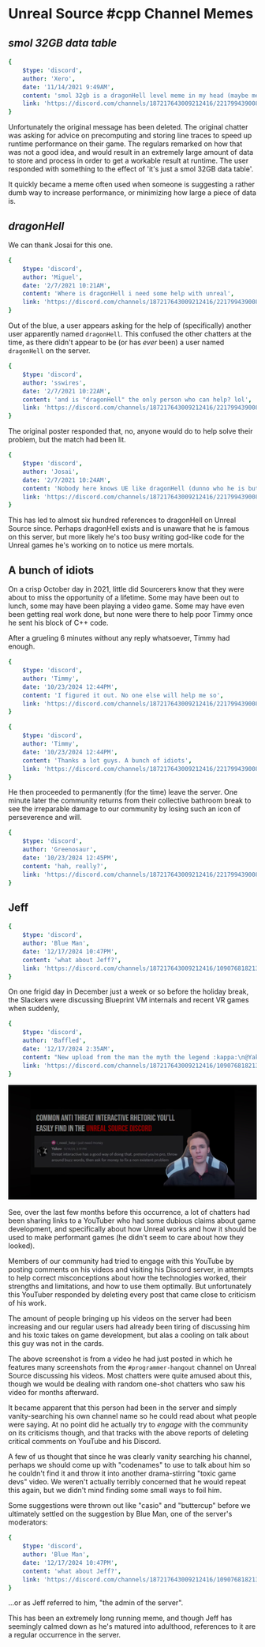 # Unreal Source #cpp Channel Memes


## _smol 32GB data table_

```yaml
{
    $type: 'discord',
    author: 'Xero',
    date: '11/14/2021 9:49AM',
    content: 'smol 32gb is a dragonHell level meme in my head (maybe me only tho)',
    link: 'https://discord.com/channels/187217643009212416/221799439008923648/808039744554401822'
}
```

Unfortunately the original message has been deleted. The original chatter was asking for advice on precomputing and storing line traces to speed up runtime performance on their game. The regulars remarked on how that was not a good idea, and would result in an extremely large amount of data to store and process in order to get a workable result at runtime. The user responded with something to the effect of 'it's just a smol 32GB data table'. 

It quickly became a meme often used when someone is suggesting a rather dumb way to increase performance, or minimizing how large a piece of data is.

## _dragonHell_

We can thank Josai for this one.

```yaml
{
    $type: 'discord',
    author: 'Miguel',
    date: '2/7/2021 10:21AM',
    content: 'Where is dragonHell i need some help with unreal',
    link: 'https://discord.com/channels/187217643009212416/221799439008923648/808039744554401822'
}
```

Out of the blue, a user appears asking for the help of (specifically) another user apparently named `dragonHell`. This confused the other chatters at the time, as there didn't appear to be (or has _ever_ been) a user named `dragonHell` on the server. 

```yaml
{
    $type: 'discord',
    author: 'sswires',
    date: '2/7/2021 10:22AM',
    content: 'and is "dragonHell" the only person who can help? lol',
    link: 'https://discord.com/channels/187217643009212416/221799439008923648/808040079859777577'
}
```

The original poster responded that, no, anyone would do to help solve their problem, but the match had been lit.

```yaml
{
    $type: 'discord',
    author: 'Josai',
    date: '2/7/2021 10:24AM',
    content: 'Nobody here knows UE like dragonHell (dunno who he is but he might be a god or something like that)',
    link: 'https://discord.com/channels/187217643009212416/221799439008923648/808040390108119040'
}
```

This has led to almost six hundred references to dragonHell on Unreal Source since. Perhaps dragonHell exists and is unaware that he is famous on this server, but more likely he's too busy writing god-like code for the Unreal games he's working on to notice us mere mortals.

## A bunch of idiots

On a crisp October day in 2021, little did Sourcerers know that they were about to miss the opportunity of a lifetime. Some may have been out to lunch, some may have been playing a video game. Some may have even been getting real work done, but none were there to help poor Timmy once he sent his block of C++ code. 

After a grueling 6 minutes without any reply whatsoever, Timmy had enough. 

```yaml
{
    $type: 'discord',
    author: 'Timmy',
    date: '10/23/2024 12:44PM',
    content: 'I figured it out. No one else will help me so',
    link: 'https://discord.com/channels/187217643009212416/221799439008923648/1298733865896116235'
}
```

```yaml
{
    $type: 'discord',
    author: 'Timmy',
    date: '10/23/2024 12:44PM',
    content: 'Thanks a lot guys. A bunch of idiots',
    link: 'https://discord.com/channels/187217643009212416/221799439008923648/1298733908090814465'
}
```

He then proceeded to permanently (for the time) leave the server.
One minute later the community returns from their collective bathroom break to see the irreparable damage to our community by losing such an icon of perseverence and will.

```yaml
{
    $type: 'discord',
    author: 'Greenosaur',
    date: '10/23/2024 12:45PM',
    content: 'hah, really?',
    link: 'https://discord.com/channels/187217643009212416/221799439008923648/1298734137091555348'
}
```

## Jeff

```yaml
{
    $type: 'discord',
    author: 'Blue Man',
    date: '12/17/2024 10:47PM',
    content: 'what about Jeff?',
    link: 'https://discord.com/channels/187217643009212416/1090768182131826748/1318832039784349768'
}
```

On one frigid day in December just a week or so before the holiday break, the Slackers were discussing Blueprint VM internals and recent VR games when suddenly,

```yaml
{
    $type: 'discord',
    author: 'Baffled',
    date: '12/17/2024 2:35AM',
    content: "New upload from the man the myth the legend :kappa:\n@Yakov congratulations",
    link: 'https://discord.com/channels/187217643009212416/1090768182131826748/1318526999735697438'
}
```

![Common Rhetoric](/public/images/unrealsource/jeff/common-rhetoric.png)

See, over the last few months before this occurrence, a lot of chatters had been sharing links to a YouTuber who had some dubious claims about game development, and specifically about how Unreal works and how it should be used to make performant games (he didn't seem to care about how they looked). 

Members of our community had tried to engage with this YouTube by posting comments on his videos and visiting his Discord server, in attempts to help correct misconceptions about how the technologies worked, their strengths and limitations, and how to use them optimally. But unfortunately this YouTuber responded by deleting every post that came close to criticism of his work.

The amount of people bringing up his videos on the server had been increasing and our regular users had already been tiring of discussing him and his toxic takes on game development, but alas a cooling on talk about this guy was not in the cards.

The above screenshot is from a video he had just posted in which he features many screenshots from the `#programmer-hangout` channel on Unreal Source discussing his videos. Most chatters were quite amused about this, though we would be dealing with random one-shot chatters who saw his video for months afterward. 

It became apparent that this person had been in the server and simply vanity-searching his own channel name so he could read about what people were saying. At no point did he actually try to _engage_ with the community on its criticisms though, and that tracks with the above reports of deleting critical comments on YouTube and his Discord.

A few of us thought that since he was clearly vanity searching his channel, perhaps we should come up with "codenames" to use to talk about him so he couldn't find it and throw it into another drama-stirring "toxic game devs" video. We weren't actually terribly concerned that he would repeat this again, but we didn't mind finding some small ways to foil him. 

Some suggestions were thrown out like "casio" and "buttercup" before we ultimately settled on the suggestion by Blue Man, one of the server's moderators:

```yaml
{
    $type: 'discord',
    author: 'Blue Man',
    date: '12/17/2024 10:47PM',
    content: 'what about Jeff?',
    link: 'https://discord.com/channels/187217643009212416/1090768182131826748/1318832039784349768'
}
```

...or as Jeff referred to him, "the admin of the server".

This has been an extremely long running meme, and though Jeff has seemingly calmed down as he's matured into adulthood, references to it are a regular occurrence in the server. 
